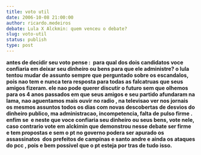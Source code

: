 ```yaml
---
title: voto util
date: 2006-10-08 21:00:00
author: ricardo.medeiros
debate: Lula X Alckmin: quem venceu o debate?
slug: voto-util
status: publish 
type: post
---
```


**antes de decidir seu voto pense :  para qual dos dois candidatos voce confiaria em deixar seu dinheiro ou bens para que ele administre? o lula tentou mudar de assunto sempre que perguntado sobre os escandalos, pois nao tem e nunca tera resposta para todas as falcatruas que seus amigos fizeram. ele nao pode querer discutir o futuro sem que olhemos para os 4 anos passados em que seus amigos e seu partido afundaram na lama, nao aguentamos mais ouvir no radio , na televisao ver nos jornais os mesmos assuntos todos os dias com novas descobertas de desvios do dinheiro publico, ma administracao, incompetencia, falta de pulso firme . enfim se  e neste que voce confiaria seu dinheiro ou seus bens, vote nele, caso contrario vote em alckimin que demonstrou nesse debate ser firme  e tem propostas e sem o pt no governo podera ser apurado os assassinatos  dos prefeitos de campinas e santo andre e ainda os ataques do pcc , pois e bem possivel que o pt esteja por tras de tudo isso.**


